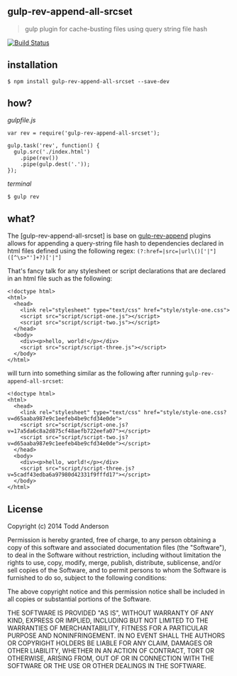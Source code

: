 gulp-rev-append-all-srcset
---
> gulp plugin for cache-busting files using query string file hash

[![Build Status](https://travis-ci.org/bustardcelly/gulp-rev-append.png?branch=master)](https://travis-ci.org/bustardcelly/gulp-rev-append)

installation
---
```
$ npm install gulp-rev-append-all-srcset --save-dev
```

how?
---
_gulpfile.js_
```
var rev = require('gulp-rev-append-all-srcset');

gulp.task('rev', function() {
  gulp.src('./index.html')
    .pipe(rev())
    .pipe(gulp.dest('.'));
});

```

_terminal_
```
$ gulp rev
```

what?
---
The [gulp-rev-append-all-srcset] is base on [gulp-rev-append](https://github.com/bustardcelly/gulp-rev-append) plugins allows for appending a query-string file hash to dependencies declared in html files defined using the following regex: `(?:href=|src=|url\()['|"]([^\s>"']+?)['|"]`

That's fancy talk for any stylesheet or script declarations that are declared in an html file such as the following:

```
<!doctype html>
<html>
  <head>
    <link rel="stylesheet" type="text/css" href="style/style-one.css">
    <script src="script/script-one.js"></script>
    <script src="script/script-two.js"></script>
  </head>
  <body>
    <div><p>hello, world!</p></div>
    <script src="script/script-three.js"></script>
  </body>
</html>
```

will turn into something similar as the following after running `gulp-rev-append-all-srcset`:
```
<!doctype html>
<html>
  <head>
    <link rel="stylesheet" type="text/css" href="style/style-one.css?v=d65aaba987e9c1eefeb4be9cfd34e0de">
    <script src="script/script-one.js?v=17a5da6c8a2d875cf48aefb722eefa07"></script>
    <script src="script/script-two.js?v=d65aaba987e9c1eefeb4be9cfd34e0de"></script>
  </head>
  <body>
    <div><p>hello, world!</p></div>
    <script src="script/script-three.js?v=5cadf43edba6a97980d42331f9fffd17"></script>
  </body>
</html>
```

License
---
Copyright (c) 2014 Todd Anderson

Permission is hereby granted, free of charge, to any person
obtaining a copy of this software and associated documentation
files (the "Software"), to deal in the Software without
restriction, including without limitation the rights to use,
copy, modify, merge, publish, distribute, sublicense, and/or sell
copies of the Software, and to permit persons to whom the
Software is furnished to do so, subject to the following
conditions:

The above copyright notice and this permission notice shall be
included in all copies or substantial portions of the Software.

THE SOFTWARE IS PROVIDED "AS IS", WITHOUT WARRANTY OF ANY KIND,
EXPRESS OR IMPLIED, INCLUDING BUT NOT LIMITED TO THE WARRANTIES
OF MERCHANTABILITY, FITNESS FOR A PARTICULAR PURPOSE AND
NONINFRINGEMENT. IN NO EVENT SHALL THE AUTHORS OR COPYRIGHT
HOLDERS BE LIABLE FOR ANY CLAIM, DAMAGES OR OTHER LIABILITY,
WHETHER IN AN ACTION OF CONTRACT, TORT OR OTHERWISE, ARISING
FROM, OUT OF OR IN CONNECTION WITH THE SOFTWARE OR THE USE OR
OTHER DEALINGS IN THE SOFTWARE.
